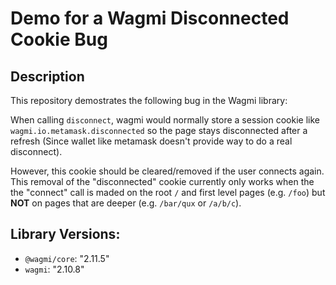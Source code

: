 # Demo for a Wagmi Disconnected Cookie Bug

## Description

This repository demostrates the following bug in the Wagmi library:

When calling `disconnect`, wagmi would normally store a session cookie like `wagmi.io.metamask.disconnected` so the page stays disconnected after a refresh (Since wallet like metamask doesn't provide way to do a real disconnect).

However, this cookie should be cleared/removed if the user connects again. This removal of the "disconnected" cookie currently only works when the the "connect" call is maded on the root `/` and first level pages (e.g. `/foo`) but **NOT** on pages that are deeper (e.g. `/bar/qux` or `/a/b/c`).

## Library Versions:

- `@wagmi/core`: "2.11.5"
- `wagmi`: "2.10.8"
